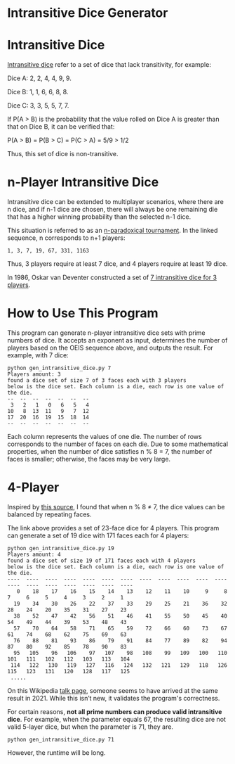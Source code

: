 Intransitive Dice Generator
==

Intransitive Dice
===

[Intransitive dice](https://en.wikipedia.org/wiki/Intransitive_dice) refer to a set of dice that lack transitivity, for example:

Dice A: 2, 2, 4, 4, 9, 9.

Dice B: 1, 1, 6, 6, 8, 8.

Dice C: 3, 3, 5, 5, 7, 7.

If P(A > B) is the probability that the value rolled on Dice A is greater than that on Dice B, it can be verified that:

P(A > B) = P(B > C) = P(C > A) = 5/9 > 1/2

Thus, this set of dice is non-transitive.

n-Player Intransitive Dice
===
Intransitive dice can be extended to multiplayer scenarios, where there are n dice, and if n-1 dice are chosen, there will always be one remaining die that has a higher winning probability than the selected n-1 dice.

This situation is referred to as an [n-paradoxical tournament](https://oeis.org/A362137). In the linked sequence, n corresponds to n+1 players:

```1, 3, 7, 19, 67, 331, 1163```

Thus, 3 players require at least 7 dice, and 4 players require at least 19 dice.

In 1986, Oskar van Deventer constructed a set of [7 intransitive dice for 3 players](https://www.mathpuzzle.com/MAA/39-Tournament%20Dice/mathgames_07_11_05.html).

How to Use This Program
===
This program can generate n-player intransitive dice sets with prime numbers of dice. It accepts an exponent as input, determines the number of players based on the OEIS sequence above, and outputs the result. For example, with 7 dice:

```
python gen_intransitive_dice.py 7
Players amount: 3
found a dice set of size 7 of 3 faces each with 3 players
below is the dice set. Each column is a die, each row is one value of the die.
--  --  --  --  --  --  --
 3   2   1   0   6   5   4
10   8  13  11   9   7  12
17  20  16  19  15  18  14
--  --  --  --  --  --  --
```

Each column represents the values of one die. The number of rows corresponds to the number of faces on each die. Due to some mathematical properties, when the number of dice satisfies n % 8 = 7, the number of faces is smaller; otherwise, the faces may be very large.

4-Player
===
Inspired by [this source](https://github.com/NGeorgescu/math_problems/blob/main/intransitive.ipynb), I found that when n % 8 ≠ 7, the dice values can be balanced by repeating faces.

The link above provides a set of 23-face dice for 4 players. This program can generate a set of 19 dice with 171 faces each for 4 players:

```
python gen_intransitive_dice.py 19
Players amount: 4
found a dice set of size 19 of 171 faces each with 4 players
below is the dice set. Each column is a die, each row is one value of the die.
----  ----  ----  ----  ----  ----  ----  ----  ----  ----  ----  ----  ----  ----  ----  ----  ----  ----  ----
   0    18    17    16    15    14    13    12    11    10     9     8     7     6     5     4     3     2     1
  19    34    30    26    22    37    33    29    25    21    36    32    28    24    20    35    31    27    23
  38    52    47    42    56    51    46    41    55    50    45    40    54    49    44    39    53    48    43
  57    70    64    58    71    65    59    72    66    60    73    67    61    74    68    62    75    69    63
  76    88    81    93    86    79    91    84    77    89    82    94    87    80    92    85    78    90    83
  95   105    96   106    97   107    98   108    99   109   100   110   101   111   102   112   103   113   104
 114   122   130   119   127   116   124   132   121   129   118   126   115   123   131   120   128   117   125
 .....
```

On this Wikipedia [talk page](https://en.wikipedia.org/wiki/Talk:Intransitive_dice), someone seems to have arrived at the same result in 2021. While this isn’t new, it validates the program's correctness.

For certain reasons, **not all prime numbers can produce valid intransitive dice**. For example, when the parameter equals 67, the resulting dice are not valid 5-layer dice, but when the parameter is 71, they are.

```
python gen_intransitive_dice.py 71
```

However, the runtime will be long.
